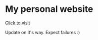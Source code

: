 # My personal website
[Click to visit](https://siigdev.github.io)

Update on it's way. Expect failures :) 
